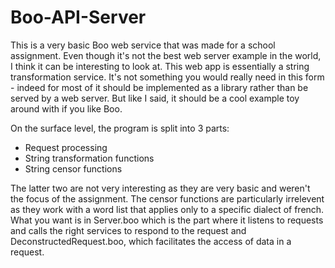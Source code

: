 # Boo-API-Server
This is a very basic Boo web service that was made for a school assignment. Even though it's not the best web server example in the world, I think it can be interesting to look at.
This web app is essentially a string transformation service. It's not something you would really need in this form - indeed for most of it should be implemented as a library rather than be served by a web server.
But like I said, it should be a cool example toy around with if you like Boo.

On the surface level, the program is split into 3 parts:
- Request processing
- String transformation functions
- String censor functions

The latter two are not very interesting as they are very basic and weren't the focus of the assignment. The censor functions are particularly irrelevent as they work with a word list that applies only to a specific dialect of french.
What you want is in Server.boo which is the part where it listens to requests and calls the right services to respond to the request and DeconstructedRequest.boo, which facilitates the access of data in a request.
